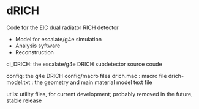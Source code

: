 # dRICH

Code for the EIC dual radiator RICH detector
- Model for escalate/g4e simulation
- Analysis syftware
- Reconstruction

ci_DRICH: the escalate/g4e DRICH subdetector source coude

config: the g4e DRICH config/macro files
  drich.mac : macro file
  drich-model.txt : the geometry and main material model text file

utils: utility files, for current development; probably removed in the future, stable release